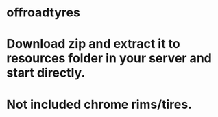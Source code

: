 # offroadtyres

# Download zip and extract it to resources folder in your server and start directly.
# Not included chrome rims/tires.
